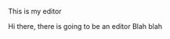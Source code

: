 This is my editor

Hi there,  there is going to be an editor
Blah blah 
<!--stackedit_data:
eyJoaXN0b3J5IjpbMTUzNjQ0NjIzNiwxMzMzNTk2OTU2XX0=
-->